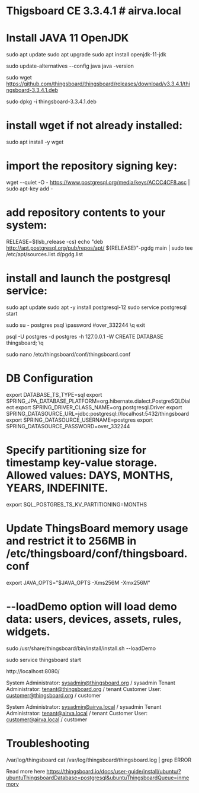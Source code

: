 # Thigsboard CE 3.3.4.1 # airva.local

# Install JAVA 11 OpenJDK
sudo apt update
sudo apt upgrade
sudo apt install openjdk-11-jdk

sudo update-alternatives --config java
java -version

sudo wget https://github.com/thingsboard/thingsboard/releases/download/v3.3.4.1/thingsboard-3.3.4.1.deb

sudo dpkg -i thingsboard-3.3.4.1.deb

# install **wget** if not already installed:
sudo apt install -y wget

# import the repository signing key:
wget --quiet -O - https://www.postgresql.org/media/keys/ACCC4CF8.asc | sudo apt-key add -

# add repository contents to your system:
RELEASE=$(lsb_release -cs)
echo "deb http://apt.postgresql.org/pub/repos/apt/ ${RELEASE}"-pgdg main | sudo tee  /etc/apt/sources.list.d/pgdg.list

# install and launch the postgresql service:
sudo apt update
sudo apt -y install postgresql-12
sudo service postgresql start

sudo su - postgres
psql
\password #over_332244
\q
exit

psql -U postgres -d postgres -h 127.0.0.1 -W
CREATE DATABASE thingsboard;
\q

sudo nano /etc/thingsboard/conf/thingsboard.conf

# DB Configuration 
export DATABASE_TS_TYPE=sql
export SPRING_JPA_DATABASE_PLATFORM=org.hibernate.dialect.PostgreSQLDialect
export SPRING_DRIVER_CLASS_NAME=org.postgresql.Driver
export SPRING_DATASOURCE_URL=jdbc:postgresql://localhost:5432/thingsboard
export SPRING_DATASOURCE_USERNAME=postgres
export SPRING_DATASOURCE_PASSWORD=over_332244
# Specify partitioning size for timestamp key-value storage. Allowed values: DAYS, MONTHS, YEARS, INDEFINITE.
export SQL_POSTGRES_TS_KV_PARTITIONING=MONTHS

# Update ThingsBoard memory usage and restrict it to 256MB in /etc/thingsboard/conf/thingsboard.conf
export JAVA_OPTS="$JAVA_OPTS -Xms256M -Xmx256M"


# --loadDemo option will load demo data: users, devices, assets, rules, widgets.
sudo /usr/share/thingsboard/bin/install/install.sh --loadDemo

sudo service thingsboard start

http://localhost:8080/

System Administrator: sysadmin@thingsboard.org / sysadmin
Tenant Administrator: tenant@thingsboard.org / tenant
Customer User: customer@thingsboard.org / customer

System Administrator: sysadmin@airva.local / sysadmin
Tenant Administrator: tenant@airva.local / tenant
Customer User: customer@airva.local / customer

# Troubleshooting
/var/log/thingsboard
cat /var/log/thingsboard/thingsboard.log | grep ERROR




Read more here https://thingsboard.io/docs/user-guide/install/ubuntu/?ubuntuThingsboardDatabase=postgresql&ubuntuThingsboardQueue=inmemory